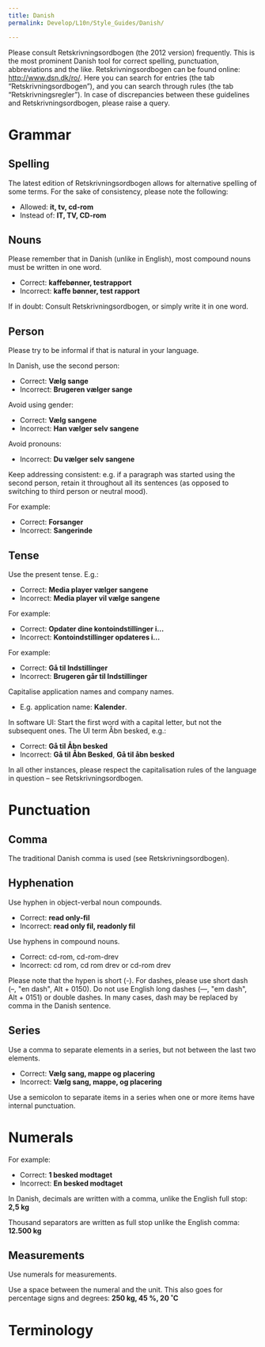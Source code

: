 ```yaml
---
title: Danish
permalink: Develop/L10n/Style_Guides/Danish/

---
```


Please consult Retskrivningsordbogen (the 2012 version) frequently. This
is the most prominent Danish tool for correct spelling, punctuation,
abbreviations and the like. Retskrivningsordbogen can be found online:
<http://www.dsn.dk/ro/>. Here you can search for entries (the tab
“Retskrivningsordbogen”), and you can search through rules (the tab
“Retskrivningsregler”). In case of discrepancies between these
guidelines and Retskrivningsordbogen, please raise a query.

# Grammar

## Spelling

The latest edition of Retskrivningsordbogen allows for alternative
spelling of some terms. For the sake of consistency, please note the
following:

  - Allowed: **it, tv, cd-rom**
  - Instead of: **IT, TV, CD-rom**

## Nouns

Please remember that in Danish (unlike in English), most compound nouns
must be written in one word.

  - Correct: **kaffebønner, testrapport**
  - Incorrect: **kaffe bønner, test rapport**

If in doubt: Consult Retskrivningsordbogen, or simply write it in one
word.

## Person

Please try to be informal if that is natural in your language.

In Danish, use the second person:

  - Correct: **Vælg sange**
  - Incorrect: **Brugeren vælger sange**

Avoid using gender:

  - Correct: **Vælg sangene**
  - Incorrect: **Han vælger selv sangene**

Avoid pronouns:

  - Incorrect: **Du vælger selv sangene**

Keep addressing consistent: e.g. if a paragraph was started using the
second person, retain it throughout all its sentences (as opposed to
switching to third person or neutral mood).

For example:

  - Correct: **Forsanger**
  - Incorrect: **Sangerinde**

## Tense

Use the present tense. E.g.:

  - Correct: **Media player vælger sangene**
  - Incorrect: **Media player vil vælge sangene**

For example:

  - Correct: **Opdater dine kontoindstillinger i…**
  - Incorrect: **Kontoindstillinger opdateres i…**

For example:

  - Correct: **Gå til Indstillinger**
  - Incorrect: **Brugeren går til Indstillinger**

Capitalise application names and company names.

  - E.g. application name: **Kalender**.

In software UI: Start the first word with a capital letter, but not the
subsequent ones. The UI term Åbn besked, e.g.:

  - Correct: **Gå til Åbn besked**
  - Incorrect: **Gå til Åbn Besked**, **Gå til åbn besked**

In all other instances, please respect the capitalisation rules of the
language in question – see Retskrivningsordbogen.

# Punctuation

## Comma

The traditional Danish comma is used (see Retskrivningsordbogen).

## Hyphenation

Use hyphen in object-verbal noun compounds.

  - Correct: **read only-fil**
  - Incorrect: **read only fil, readonly fil**

Use hyphens in compound nouns.

  - Correct: cd-rom, cd-rom-drev
  - Incorrect: cd rom, cd rom drev or cd-rom drev

Please note that the hypen is short (-). For dashes, please use short
dash (–, "en dash", Alt + 0150). Do not use English long dashes (—, "em
dash", Alt + 0151) or double dashes. In many cases, dash may be replaced
by comma in the Danish sentence.

## Series

Use a comma to separate elements in a series, but not between the last
two elements.

  - Correct: **Vælg sang, mappe og placering**
  - Incorrect: **Vælg sang, mappe, og placering**

Use a semicolon to separate items in a series when one or more items
have internal punctuation.

# Numerals

For example:

  - Correct: **1 besked modtaget**
  - Incorrect: **En besked modtaget**

In Danish, decimals are written with a comma, unlike the English full
stop: **2,5 kg**

Thousand separators are written as full stop unlike the English comma:
**12.500 kg**

## Measurements

Use numerals for measurements.

Use a space between the numeral and the unit. This also goes for
percentage signs and degrees: **250 kg, 45 %, 20 ˚C**

# Terminology
